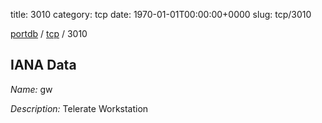 title: 3010
category: tcp
date: 1970-01-01T00:00:00+0000
slug: tcp/3010

[portdb](/) / [tcp](/category/tcp.html) / 3010


## IANA Data

_Name:_ gw

_Description:_ Telerate Workstation

